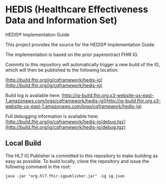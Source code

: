 # HEDIS (Healthcare Effectiveness Data and Information Set)

HEDIS® Implementation Guide

This project provides the source for the HEDIS® Implementation Guide.

The implementation is based on the prior payerextract FHIR IG.

Commits to this repository will automatically trigger a new build of the IG, which will then be published to the following location:

[http://build.fhir.org/ig/cqframework/hedis-ig](http://build.fhir.org/ig/cqframework/hedis-ig)

Build log is available here:
[http://ig-build.fhir.org.s3-website-us-east-1.amazonaws.com/logs/cqframework/hedis-ig](http://ig-build.fhir.org.s3-website-us-east-1.amazonaws.com/logs/cqframework/hedis-ig)

Full debugging information is available here:
[http://build.fhir.org/ig/cqframework/hedis-ig/debug.tgz](http://build.fhir.org/ig/cqframework/hedis-ig/debug.tgz)

## Local Build

The HL7 IG Publisher is committed to this repository to make building as easy as possible. To build locally, clone the repository and issue the following command in the root:

    java -jar "org.hl7.fhir.igpublisher.jar" -ig ig.json

